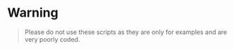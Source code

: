 # Warning

> Please do not use these scripts as they are only for examples and are very poorly coded.
